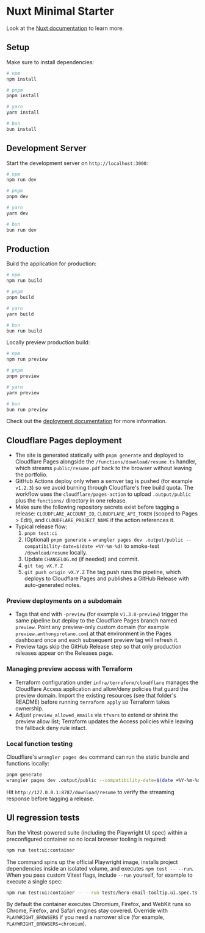 # Nuxt Minimal Starter

Look at the [Nuxt documentation](https://nuxt.com/docs/getting-started/introduction) to learn more.

## Setup

Make sure to install dependencies:

```bash
# npm
npm install

# pnpm
pnpm install

# yarn
yarn install

# bun
bun install
```

## Development Server

Start the development server on `http://localhost:3000`:

```bash
# npm
npm run dev

# pnpm
pnpm dev

# yarn
yarn dev

# bun
bun run dev
```

## Production

Build the application for production:

```bash
# npm
npm run build

# pnpm
pnpm build

# yarn
yarn build

# bun
bun run build
```

Locally preview production build:

```bash
# npm
npm run preview

# pnpm
pnpm preview

# yarn
yarn preview

# bun
bun run preview
```

Check out the [deployment documentation](https://nuxt.com/docs/getting-started/deployment) for more information.

## Cloudflare Pages deployment

- The site is generated statically with `pnpm generate` and deployed to Cloudflare Pages alongside the `/functions/download/resume.ts` handler, which streams `public/resume.pdf` back to the browser without leaving the portfolio.
- GitHub Actions deploy only when a semver tag is pushed (for example `v1.2.3`) so we avoid burning through Cloudflare's free build quota. The workflow uses the `cloudflare/pages-action` to upload `.output/public` plus the `functions/` directory in one release.
- Make sure the following repository secrets exist before tagging a release: `CLOUDFLARE_ACCOUNT_ID`, `CLOUDFLARE_API_TOKEN` (scoped to Pages > Edit), and `CLOUDFLARE_PROJECT_NAME` if the action references it.
- Typical release flow:
  1. `pnpm test:ci`
  2. (Optional) `pnpm generate` + `wrangler pages dev .output/public --compatibility-date=$(date +%Y-%m-%d)` to smoke-test `/download/resume` locally.
  3. Update `CHANGELOG.md` (if needed) and commit.
  4. `git tag vX.Y.Z`
  5. `git push origin vX.Y.Z`
  The tag push runs the pipeline, which deploys to Cloudflare Pages and publishes a GitHub Release with auto-generated notes.

### Preview deployments on a subdomain

- Tags that end with `-preview` (for example `v1.3.0-preview`) trigger the same pipeline but deploy to the Cloudflare Pages branch named `preview`. Point any preview-only custom domain (for example `preview.anthonyprotano.com`) at that environment in the Pages dashboard once and each subsequent preview tag will refresh it.
- Preview tags skip the GitHub Release step so that only production releases appear on the Releases page.

### Managing preview access with Terraform

- Terraform configuration under `infra/terraform/cloudflare` manages the Cloudflare Access application and allow/deny policies that guard the preview domain. Import the existing resources (see that folder's README) before running `terraform apply` so Terraform takes ownership.
- Adjust `preview_allowed_emails` via `tfvars` to extend or shrink the preview allow list; Terraform updates the Access policies while leaving the fallback deny rule intact.

### Local function testing

Cloudflare's `wrangler pages dev` command can run the static bundle and functions locally:

```bash
pnpm generate
wrangler pages dev .output/public --compatibility-date=$(date +%Y-%m-%d)
```

Hit `http://127.0.0.1:8787/download/resume` to verify the streaming response before tagging a release.

## UI regression tests

Run the Vitest-powered suite (including the Playwright UI spec) within a preconfigured container so no local browser tooling is required:

```bash
npm run test:ui:container
```

The command spins up the official Playwright image, installs project dependencies inside an isolated volume, and executes `npm test -- --run`. When you pass custom Vitest flags, include `--run` yourself, for example to execute a single spec:

```bash
npm run test:ui:container -- --run tests/hero-email-tooltip.ui.spec.ts
```

By default the container executes Chromium, Firefox, and WebKit runs so Chrome, Firefox, and Safari engines stay covered. Override with `PLAYWRIGHT_BROWSERS` if you need a narrower slice (for example, `PLAYWRIGHT_BROWSERS=chromium`).
